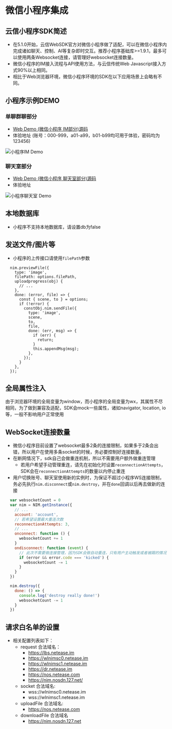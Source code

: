 <!-- keywords: 微信小程序, IM, 即时通讯, 聊天, Web SDK, javascript, 白名单, websocket -->
<!-- description: 网易云信即时通讯im sdk支持微信小程序，支持上传发送多媒体图片，支持多条websocket连接，在小程序内的聊天工具 -->

# 微信小程序集成

## 云信小程序SDK简述
- 在5.1.0开始，云信WebSDK官方对微信小程序做了适配，可以在微信小程序内完成诸如聊天、控制、AI等复杂即时交互。推荐小程序基础库>=1.9.1，最多可以使用两条Websocket连接，请管理好websocket连接数量。
- 微信小程序的IM接入流程与API使用方法，与云信传统Web Javascript接入方式90%以上相同。
- 相比于Web浏览器环境，微信小程序环境的SDK在以下应用场景上会略有不同。

## 小程序示例DEMO
### 单聊群聊部分
* [Web Demo (微信小程序 IM部分)源码](https://github.com/netease-im/NIM_Web_Weapp_Demo)
* 体验地址 (账号：000-999，a01-a99，b01-b99均可用于体验，密码均为123456)

![小程序IM Demo](https://yx-web-nosdn.netease.im/webdoc/weixin/im.jpg)

### 聊天室部分
* [Web Demo (微信小程序 聊天室部分)源码](https://github.com/netease-im/NIM_Weapp_Chatroom_Demo)
* 体验地址

![小程序聊天室 Demo](https://yx-web-nosdn.netease.im/webdoc/weixin/chatroom.jpg)


## 本地数据库
- 小程序不支持本地数据库，请设置db为false

## 发送文件/图片等
- 小程序的上传接口请使用`filePath`参数

``` javascripte
  nim.previewFile({
    type: 'image',
    filePath: options.filePath,
    uploadprogress(obj) {
      // ...
    },
    done: (error, file) => {
      const { scene, to } = options;
      if (!error) {
        constObj.nim.sendFile({
          type: 'image',
          scene,
          to,
          file,
          done: (err, msg) => {
            if (err) {
              return;
            }
            this.appendMsg(msg);
          },
        });
      }
    },
  });
```

## 全局属性注入
由于浏览器环境的全局变量为window，而小程序的全局变量为wx，其属性不尽相同，为了做到兼容及适配，SDK会mock一些属性，诸如navigator, location, io等，一般不影响用户正常使用

## WebSocket连接数量
- 微信小程序目前设置了websocket最多2条的连接限制，如果多于2条会出错，所以用户在使用多条socket的时候，务必要控制好连接数量。
- 在断网情况下，sdk自己会做重连机制，所以不需要用户额外做重连管理
  - 若用户希望手动管理重连，请先在初始化时设置`reconnectionAttempts`，SDK会在`reconnectionAttempts`的数量以内停止重连
- 用户切换账号、聊天室使用新的实例时，为保证不超过小程序WS连接限制，务必先执行`nim.disconnect`或`nim.destroy`，并在`done`回调以后再去做新的连接
``` javascript
  var websocketCount = 0
  var nim = NIM.getInstance({
    // ...
    account: 'account',
    // 若希望设置最大重连次数
    reconnectionAttempts: 3,
    // ...
    onconnect: function () {
      websocketCount += 1
    }
    ondisconnect: function (event) {
      // 此次不需要做连接管理，因为SDK会做自动重连，只有用户主动触发或者被踢的情况下，才需要对连接数量做管理
      if (error && error.code === 'kicked') {
        websocketCount -= 1
      }
    }
  })

  nim.destroy({
    done: () => {
      console.log('destroy really done!')
      websocketCount -= 1
    }
  })
```

## 请求白名单的设置
* 相关配置列表如下：
  * request 合法域名：
    * https://lbs.netease.im
    * https://wlnimsc0.netease.im
    * https://wlnimsc1.netease.im
    * https://dr.netease.im
    * https://nos.netease.com
    * https://nim.nosdn.127.net/
  * socket 合法域名:
    * wss://wlnimsc0.netease.im
    * wss://wlnimsc1.netease.im
  * uploadFile 合法域名:
    * https://nos.netease.com
  * downloadFile 合法域名
    * https://nim.nosdn.127.net
